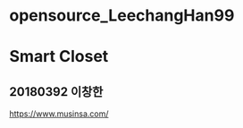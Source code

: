 # opensource_LeechangHan99
Smart Closet
============

20180392 이창한
----------------

<https://www.musinsa.com/>
